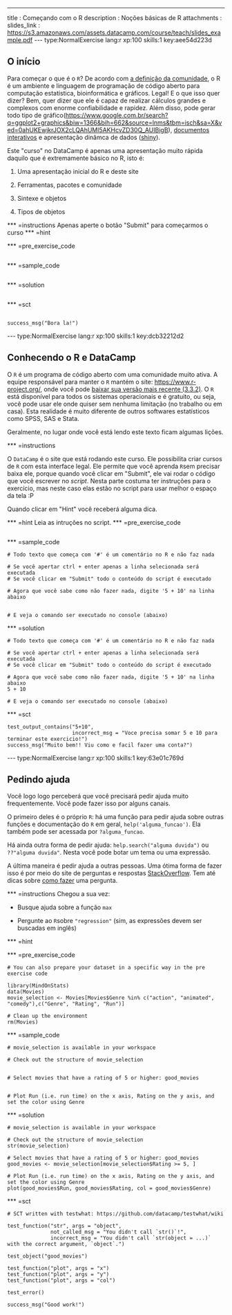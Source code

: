 ---
title       : Começando com o R
description : Noções básicas de R
attachments :
  slides_link : https://s3.amazonaws.com/assets.datacamp.com/course/teach/slides_example.pdf
--- type:NormalExercise lang:r xp:100 skills:1 key:aee54d223d
## O início

Para começar o que é o `R`? De acordo com [a definição da comunidade](http://pt.stackoverflow.com/tags/r/info), o R é um ambiente e linguagem de programação de código aberto para computação estatística, bioinformática e gráficos. Legal! E o que isso quer dizer? Bem, quer dizer que ele é capaz de realizar cálculos grandes e complexos com enorme confiabilidade e rapidez. Além disso, pode gerar todo tipo de gráfico(https://www.google.com.br/search?q=ggplot2+graphics&biw=1366&bih=662&source=lnms&tbm=isch&sa=X&ved=0ahUKEwjkrJOX2cLQAhUMl5AKHcvZD30Q_AUIBigB), [documentos interativos](http://timelyportfolio.github.io/rCharts_nyt_home_price/) e apresentação dinâmca de dados ([shiny](https://tomasbarcellos.shinyapps.io/imoveis-floripa/)).

Este "curso" no DataCamp é apenas uma apresentação muito rápida daquilo que é extremamente básico no R, isto é:

1. Uma apresentação inicial do R e deste site

2. Ferramentas, pacotes e comunidade

3. Sintexe e objetos

4. Tipos de objetos


*** =instructions
Apenas aperte o botão "Submit" para começarmos o curso
*** =hint

*** =pre_exercise_code
```{r}

```

*** =sample_code
```{r}

```

*** =solution
```{r}

```

*** =sct
```{r}

success_msg("Bora la!")
```

--- type:NormalExercise lang:r xp:100 skills:1 key:dcb32212d2
## Conhecendo o R e DataCamp

O `R` é um programa de código aberto com uma comunidade muito ativa. A equipe responsável para manter o `R` mantém o site: https://www.r-project.org/, onde você pode [baixar sua versão mais recente (3.3.2)](https://cran.fiocruz.br/). O `R` está disponível para todos os sistemas operacionais e é gratuito, ou seja, você pode usar ele onde quiser sem nenhuma limitação (no trabalho ou em casa). Esta realidade é muito diferente de outros softwares estatísticos como SPSS, SAS e Stata. 

Geralmente, no lugar onde você está lendo este texto ficam algumas lições.

*** =instructions

O `DataCamp` é o site que está rodando este curso. Ele possibilita criar cursos de `R` com esta interface legal. Ele permite que você aprenda `R`sem precisar baixa ele, porque quando você clicar em "Submit", ele vai rodar o código que você escrever no *script*. Nesta parte costuma ter instruções para o exercício, mas neste caso elas estão no script para usar melhor o espaço da tela :P

Quando clicar em "Hint" você receberá alguma dica.

*** =hint
Leia as intruções no script.
*** =pre_exercise_code
```{r}

```

*** =sample_code
```{r}
# Todo texto que começa com '#' é um comentário no R e não faz nada

# Se você apertar ctrl + enter apenas a linha selecionada será executada
# Se você clicar em "Submit" todo o conteúdo do script é executado

# Agora que você sabe como não fazer nada, digite '5 + 10' na linha abaixo


# E veja o comando ser executado no console (abaixo)
```

*** =solution
```{r}
# Todo texto que começa com '#' é um comentário no R e não faz nada

# Se você apertar ctrl + enter apenas a linha selecionada será executada
# Se você clicar em "Submit" todo o conteúdo do script é executado

# Agora que você sabe como não fazer nada, digite '5 + 10' na linha abaixo
5 + 10

# E veja o comando ser executado no console (abaixo)
```

*** =sct
```{r}
test_output_contains("5+10",
                     incorrect_msg = "Voce precisa somar 5 e 10 para terminar este exercicio!")
success_msg("Muito bem!! Viu como e facil fazer uma conta?")
```

--- type:NormalExercise lang:r xp:100 skills:1 key:63e01c769d
## Pedindo ajuda

Você logo logo perceberá que você precisará pedir ajuda muito frequentemente. Você pode fazer isso por alguns canais.

O primeiro deles é o próprio `R`: há uma função para pedir ajuda sobre outras funções e documentação do `R` em geral, `help('alguma_funcao')`. Ela também pode ser acessada por `?alguma_funcao`.

Há ainda outra forma de pedir ajuda: `help.search("alguma duvida")` ou `??"alguma duvida"`. Nesta você pode botar um tema ou uma expressão.

A última maneira é pedir ajuda a outras pessoas. Uma ótima forma de fazer isso é por meio do site de perguntas e respostas [StackOverflow](http://pt.stackoverflow.com/). Tem até dicas sobre [como fazer](http://pt.stackoverflow.com/help/how-to-ask) uma pergunta.

*** =instructions
Chegou a sua vez:

* Busque ajuda sobre a função `max`

* Pergunte ao `R`sobre `"regression"` (sim, as expressões devem ser buscadas em inglês)

*** =hint


*** =pre_exercise_code
```{r}
# You can also prepare your dataset in a specific way in the pre exercise code

library(MindOnStats)
data(Movies)
movie_selection <- Movies[Movies$Genre %in% c("action", "animated", "comedy"),c("Genre", "Rating", "Run")]

# Clean up the environment
rm(Movies)
```

*** =sample_code
```{r}
# movie_selection is available in your workspace

# Check out the structure of movie_selection


# Select movies that have a rating of 5 or higher: good_movies


# Plot Run (i.e. run time) on the x axis, Rating on the y axis, and set the color using Genre

```

*** =solution
```{r}
# movie_selection is available in your workspace

# Check out the structure of movie_selection
str(movie_selection)

# Select movies that have a rating of 5 or higher: good_movies
good_movies <- movie_selection[movie_selection$Rating >= 5, ]

# Plot Run (i.e. run time) on the x axis, Rating on the y axis, and set the color using Genre
plot(good_movies$Run, good_movies$Rating, col = good_movies$Genre)
```

*** =sct
```{r}
# SCT written with testwhat: https://github.com/datacamp/testwhat/wiki

test_function("str", args = "object",
              not_called_msg = "You didn't call `str()`!",
              incorrect_msg = "You didn't call `str(object = ...)` with the correct argument, `object`.")

test_object("good_movies")

test_function("plot", args = "x")
test_function("plot", args = "y")
test_function("plot", args = "col")

test_error()

success_msg("Good work!")
```
